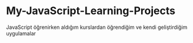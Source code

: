 # My-JavaScript-Learning-Projects
JavaScript öğrenirken aldığım kurslardan öğrendiğim ve kendi geliştirdiğim uygulamalar

